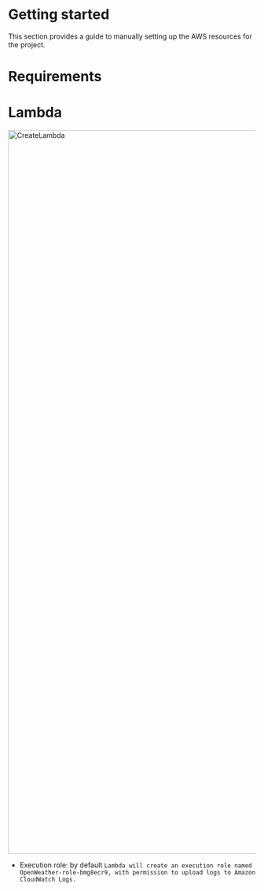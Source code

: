 # Getting started

This section provides a guide to manually setting up the AWS resources for the project.

# Requirements

# Lambda
<img width="1470" alt="CreateLambda" src="https://github.com/user-attachments/assets/fd71a7cc-a875-4e01-86b1-60fb363916c4" />

* Execution role: by default
```Lambda will create an execution role named OpenWeather-role-bmg8ecr9, with permission to upload logs to Amazon CloudWatch Logs.```
